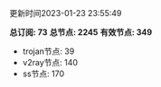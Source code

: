 更新时间2023-01-23 23:55:49

**总订阅: 73**
**总节点: 2245**
**有效节点: 349**
- trojan节点: 39
- v2ray节点: 140
- ss节点: 170
